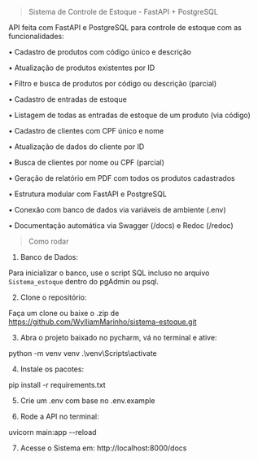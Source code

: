 > Sistema de Controle de Estoque - FastAPI + PostgreSQL

API feita com FastAPI e PostgreSQL para controle de estoque com as funcionalidades:

• Cadastro de produtos com código único e descrição

• Atualização de produtos existentes por ID

• Filtro e busca de produtos por código ou descrição (parcial)

• Cadastro de entradas de estoque

• Listagem de todas as entradas de estoque de um produto (via código)

• Cadastro de clientes com CPF único e nome

• Atualização de dados do cliente por ID

• Busca de clientes por nome ou CPF (parcial)

• Geração de relatório em PDF com todos os produtos cadastrados

• Estrutura modular com FastAPI e PostgreSQL

• Conexão com banco de dados via variáveis de ambiente (.env)

• Documentação automática via Swagger (/docs) e Redoc (/redoc)

> Como rodar

1. Banco de Dados:

Para inicializar o banco, use o script SQL incluso no arquivo `Sistema_estoque` dentro do pgAdmin ou psql.


2. Clone o repositório:

Faça um clone ou baixe o .zip de https://github.com/WylliamMarinho/sistema-estoque.git

3. Abra o projeto baixado no pycharm, vá no terminal e ative:

python -m venv venv
.\venv\Scripts\activate

4. Instale os pacotes:

pip install -r requirements.txt

5. Crie um .env com base no .env.example

6. Rode a API no terminal:

uvicorn main:app --reload

7. Acesse o Sistema em: http://localhost:8000/docs
